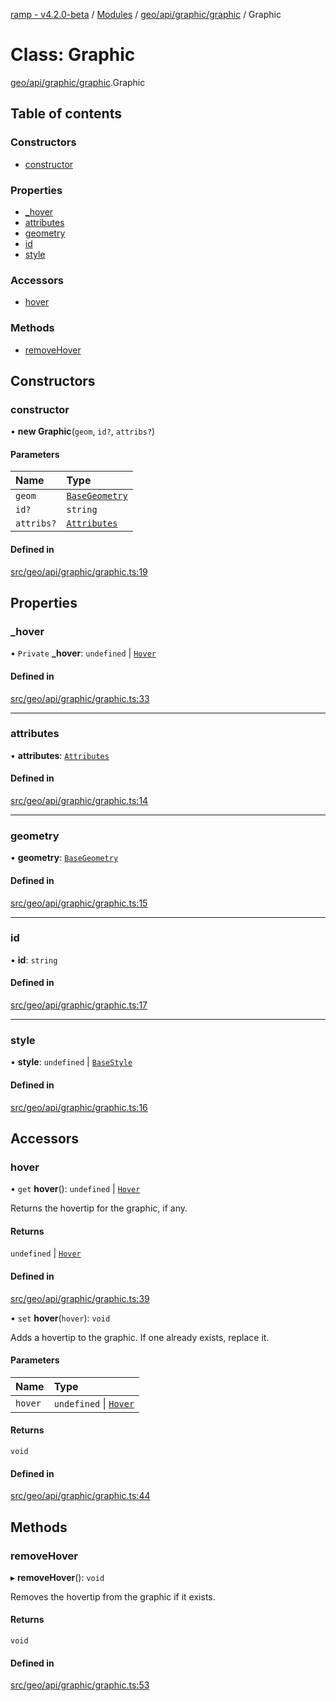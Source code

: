 [ramp - v4.2.0-beta](../README.md) / [Modules](../modules.md) / [geo/api/graphic/graphic](../modules/geo_api_graphic_graphic.md) / Graphic

# Class: Graphic

[geo/api/graphic/graphic](../modules/geo_api_graphic_graphic.md).Graphic

## Table of contents

### Constructors

- [constructor](geo_api_graphic_graphic.Graphic.md#constructor)

### Properties

- [\_hover](geo_api_graphic_graphic.Graphic.md#_hover)
- [attributes](geo_api_graphic_graphic.Graphic.md#attributes)
- [geometry](geo_api_graphic_graphic.Graphic.md#geometry)
- [id](geo_api_graphic_graphic.Graphic.md#id)
- [style](geo_api_graphic_graphic.Graphic.md#style)

### Accessors

- [hover](geo_api_graphic_graphic.Graphic.md#hover)

### Methods

- [removeHover](geo_api_graphic_graphic.Graphic.md#removehover)

## Constructors

### constructor

• **new Graphic**(`geom`, `id?`, `attribs?`)

#### Parameters

| Name | Type |
| :------ | :------ |
| `geom` | [`BaseGeometry`](geo_api_graphic_geometry_base_geometry.BaseGeometry.md) |
| `id?` | `string` |
| `attribs?` | [`Attributes`](../interfaces/geo_api_geo_defs.Attributes.md) |

#### Defined in

[src/geo/api/graphic/graphic.ts:19](https://github.com/sharvenp/ramp4-docs/blob/c6cdb39/src/geo/api/graphic/graphic.ts#L19)

## Properties

### \_hover

• `Private` **\_hover**: `undefined` \| [`Hover`](geo_api_graphic_hover.Hover.md)

#### Defined in

[src/geo/api/graphic/graphic.ts:33](https://github.com/sharvenp/ramp4-docs/blob/c6cdb39/src/geo/api/graphic/graphic.ts#L33)

___

### attributes

• **attributes**: [`Attributes`](../interfaces/geo_api_geo_defs.Attributes.md)

#### Defined in

[src/geo/api/graphic/graphic.ts:14](https://github.com/sharvenp/ramp4-docs/blob/c6cdb39/src/geo/api/graphic/graphic.ts#L14)

___

### geometry

• **geometry**: [`BaseGeometry`](geo_api_graphic_geometry_base_geometry.BaseGeometry.md)

#### Defined in

[src/geo/api/graphic/graphic.ts:15](https://github.com/sharvenp/ramp4-docs/blob/c6cdb39/src/geo/api/graphic/graphic.ts#L15)

___

### id

• **id**: `string`

#### Defined in

[src/geo/api/graphic/graphic.ts:17](https://github.com/sharvenp/ramp4-docs/blob/c6cdb39/src/geo/api/graphic/graphic.ts#L17)

___

### style

• **style**: `undefined` \| [`BaseStyle`](geo_api_graphic_style_base_style.BaseStyle.md)

#### Defined in

[src/geo/api/graphic/graphic.ts:16](https://github.com/sharvenp/ramp4-docs/blob/c6cdb39/src/geo/api/graphic/graphic.ts#L16)

## Accessors

### hover

• `get` **hover**(): `undefined` \| [`Hover`](geo_api_graphic_hover.Hover.md)

Returns the hovertip for the graphic, if any.

#### Returns

`undefined` \| [`Hover`](geo_api_graphic_hover.Hover.md)

#### Defined in

[src/geo/api/graphic/graphic.ts:39](https://github.com/sharvenp/ramp4-docs/blob/c6cdb39/src/geo/api/graphic/graphic.ts#L39)

• `set` **hover**(`hover`): `void`

Adds a hovertip to the graphic. If one already exists, replace it.

#### Parameters

| Name | Type |
| :------ | :------ |
| `hover` | `undefined` \| [`Hover`](geo_api_graphic_hover.Hover.md) |

#### Returns

`void`

#### Defined in

[src/geo/api/graphic/graphic.ts:44](https://github.com/sharvenp/ramp4-docs/blob/c6cdb39/src/geo/api/graphic/graphic.ts#L44)

## Methods

### removeHover

▸ **removeHover**(): `void`

Removes the hovertip from the graphic if it exists.

#### Returns

`void`

#### Defined in

[src/geo/api/graphic/graphic.ts:53](https://github.com/sharvenp/ramp4-docs/blob/c6cdb39/src/geo/api/graphic/graphic.ts#L53)
